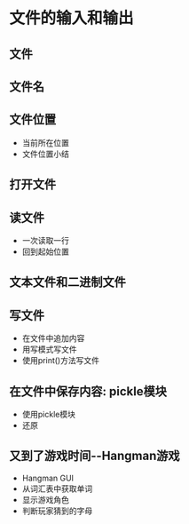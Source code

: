 # 文件的输入和输出
## 文件
## 文件名
## 文件位置
- 当前所在位置
- 文件位置小结
## 打开文件
## 读文件
- 一次读取一行
- 回到起始位置
## 文本文件和二进制文件
## 写文件
- 在文件中追加内容
- 用写模式写文件
- 使用print()方法写文件
## 在文件中保存内容: pickle模块
- 使用pickle模块
- 还原
## 又到了游戏时间--Hangman游戏
- Hangman GUI
- 从词汇表中获取单词
- 显示游戏角色
- 判断玩家猜到的字母